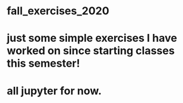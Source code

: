 # fall_exercises_2020
# just some simple exercises I have worked on since starting classes this semester!
# all jupyter for now.
